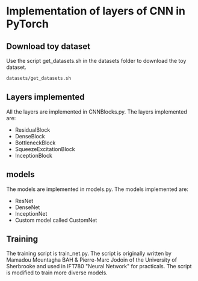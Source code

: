 # Implementation of layers of CNN in PyTorch

## Download toy dataset

Use the script get_datasets.sh in the datasets folder to download the toy dataset.

```bash
datasets/get_datasets.sh
```

## Layers implemented

All the layers are implemented in CNNBlocks.py. The layers implemented are:

- ResidualBlock
- DenseBlock
- BottleneckBlock
- SqueezeExcitationBlock
- InceptionBlock

## models

The models are implemented in models.py. The models implemented are:

- ResNet
- DenseNet
- InceptionNet
- Custom model called CustomNet

## Training

The training script is train_net.py. The script is originally written by Mamadou Mountagha BAH & Pierre-Marc Jodoin of the University of Sherbrooke and used in IFT780 "Neural Network" for practicals. The script is modified to train more diverse models.